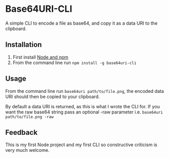 # Base64URI-CLI

A simple CLI to encode a file as base64, and copy it as a data URI to the clipboard.

## Installation

1. First install [Node and npm](http://nodejs.org/)
2. From the command line run `npm install -g base64uri-cli`

## Usage

From the command line run `base64uri path/to/file.png`, the encoded data URI should 
then be copied to your clipboard.

By default a data URI is returned, as this is what I wrote the CLI for.
If you want the raw base64 string pass an optional -raw parameter i.e. `base64uri path/to/file.png -raw`

## Feedback

This is my first Node project and my first CLI so constructive criticism is very much welcome.